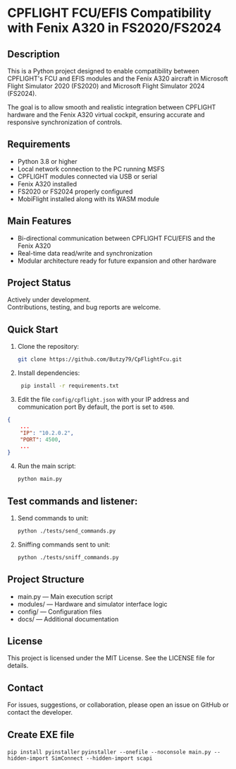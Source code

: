 # CPFLIGHT FCU/EFIS Compatibility with Fenix A320 in FS2020/FS2024

## Description

This is a Python project designed to enable compatibility between CPFLIGHT's FCU and EFIS modules and the Fenix A320 aircraft in Microsoft Flight Simulator 2020 (FS2020) and Microsoft Flight Simulator 2024 (FS2024).

The goal is to allow smooth and realistic integration between CPFLIGHT hardware and the Fenix A320 virtual cockpit, ensuring accurate and responsive synchronization of controls.

## Requirements

- Python 3.8 or higher  
- Local network connection to the PC running MSFS  
- CPFLIGHT modules connected via USB or serial  
- Fenix A320 installed  
- FS2020 or FS2024 properly configured  
- MobiFlight installed along with its WASM module

## Main Features

- Bi-directional communication between CPFLIGHT FCU/EFIS and the Fenix A320  
- Real-time data read/write and synchronization  
- Modular architecture ready for future expansion and other hardware  

## Project Status

Actively under development.  
Contributions, testing, and bug reports are welcome.

## Quick Start

1. Clone the repository:

   ```bash
   git clone https://github.com/Butzy79/CpFlightFcu.git
    ```
   
2. Install dependencies:
   ```bash
    pip install -r requirements.txt
   ```

3. Edit the file `config/cpflight.json` with your IP address and communication port
By default, the port is set to `4500`.
```json
{
    ...
    "IP": "10.2.0.2",
    "PORT": 4500,
    ...
}
```

4. Run the main script:
   ```bash
   python main.py
   ```

## Test commands and listener:
1. Send commands to unit:
   ```bash
   python ./tests/send_commands.py
   ```
2. Sniffing commands sent to unit:
   ```bash
   python ./tests/sniff_commands.py
   ```
   
## Project Structure
- main.py — Main execution script
- modules/ — Hardware and simulator interface logic
- config/ — Configuration files
- docs/ — Additional documentation

## License
This project is licensed under the MIT License.
See the LICENSE file for details.

## Contact
For issues, suggestions, or collaboration, please open an issue on GitHub or contact the developer.


## Create EXE file
```pip install pyinstaller```
```pyinstaller --onefile --noconsole main.py --hidden-import SimConnect --hidden-import scapi```